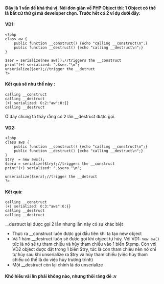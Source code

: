 #### Đây là 1 vấn đề khá thú vị. Nói đơn giản về PHP Object thì: 1 Object có thể là bất cứ thứ gì mà developer chọn. Trước hết có 2 ví dụ dưới đây:

#### VD1:
```
<?php
class aw {
	public function __construct() {echo "calling __construct\n";}
	public function __destruct() {echo "calling __destruct\n";}
}

$ser = serialize(new aw());//triggers the __construct
print"(+) serialized: ".$ser."\n";
unserialize($ser);//trigger the __detruct
?>

```
#### Kết quả sẽ như thế này :
```
calling __construct
calling __destruct
(+) serialized: O:2:"aw":0:{}
calling __destruct

```

Ở đây chúng ta thấy rằng có 2 lần \_\_destruct được gọi.

#### VD2:
```
<?php
class aws {
	public function __construct() {echo "calling __construct\n";}
	public function __destruct() {echo "calling __destruct\n";}
}
$try  = new aws();
$sera = serialize($try);//triggers the __construct
print"(+) serialized: ".$sera."\n";

unserialize($sera);//trigger the __detruct
?>
```
#### Kết quả:
```
calling __construct
(+) serialized: O:3:"aws":0:{}
calling __destruct
calling __destruct
```

\_\_destruct lại được gọi 2 lần nhưng lần này có sự khác biệt
- Thực ra \_\_construct luôn được gọi đầu tiên khi ta tạo new object 
- Và 1 hàm \_\_destruct luôn sẽ được gọi khi object tự hủy. Với VD1: `new aw()` tức là nó sẽ tự tham chiếu và hủy tham chiếu vào 1 biến $temp. Còn với VD2 object được đặt trong 1 biến $try, tức là còn tham chiếu nên nó chỉ tự hủy sau khi unserialize ra $try và hủy tham chiếu (việc hủy tham chiếu có thể là do việc hủy trương trình)
- Một \_\_destruct còn lại chính là do unserialize  

#### Khó hiểu vãi lìn phải không nào, nhưng thôi ráng đê :v




